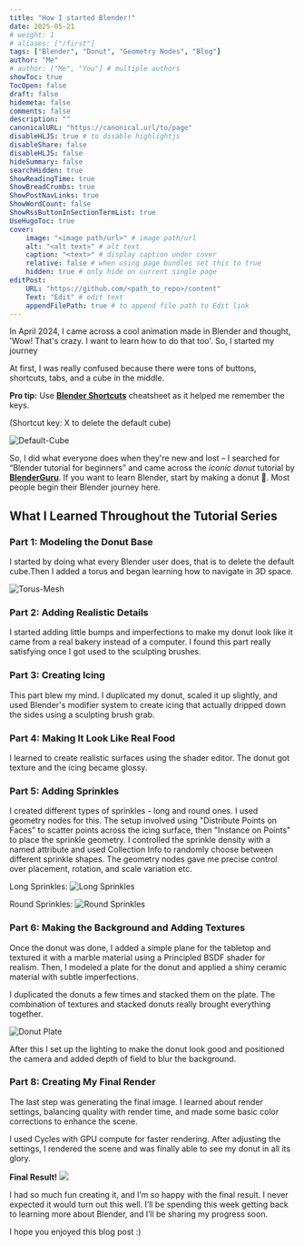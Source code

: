 ```yaml
---
title: "How I started Blender!"
date: 2025-05-21
# weight: 1
# aliases: ["/first"]
tags: ["Blender", "Donut", "Geometry Nodes", "Blog"]
author: "Me"
# author: ["Me", "You"] # multiple authors
showToc: true
TocOpen: false
draft: false
hidemeta: false
comments: false
description: ""
canonicalURL: "https://canonical.url/to/page"
disableHLJS: true # to disable highlightjs
disableShare: false
disableHLJS: false
hideSummary: false
searchHidden: true
ShowReadingTime: true
ShowBreadCrumbs: true
ShowPostNavLinks: true
ShowWordCount: false
ShowRssButtonInSectionTermList: true
UseHugoToc: true
cover:
    image: "<image path/url>" # image path/url
    alt: "<alt text>" # alt text
    caption: "<text>" # display caption under cover
    relative: false # when using page bundles set this to true
    hidden: true # only hide on current single page
editPost:
    URL: "https://github.com/<path_to_repo>/content"
    Text: "Edit" # edit text
    appendFilePath: true # to append file path to Edit link
---
```


In April 2024, I came across a cool animation made in Blender and thought, 'Wow! That's crazy. I want to learn how to do that too'. So, I started my journey

At first, I was really confused because there were tons of buttons, shortcuts, tabs, and a cube in the middle.

**Pro tip:** Use [**Blender Shortcuts**](https://hollisbrown.github.io/blendershortcuts/) cheatsheet as it helped me remember the keys.

(Shortcut key: X to delete the default cube)

![Default-Cube](images/Default-Cube.png)

So, I did what everyone does when they're new and lost – I searched for “Blender tutorial for beginners” and came across the *iconic donut* tutorial by [**BlenderGuru**](https://www.youtube.com/@blenderguru/featured). If you want to learn Blender, start by making a donut 🍩. Most people begin their Blender journey here.

## What I Learned Throughout the Tutorial Series

### Part 1: Modeling the Donut Base

I started by doing what every Blender user does, that is to delete the default cube.Then I added a torus and began learning how to navigate in 3D space.

![Torus-Mesh](images/Torus-Mesh.png)

### Part 2: Adding Realistic Details

I started adding little bumps and imperfections to make my donut look like it came from a real bakery instead of a computer. I found this part really satisfying once I got used to the sculpting brushes.

### Part 3: Creating Icing 

This part blew my mind. I duplicated my donut, scaled it up slightly, and used Blender's modifier system to create icing that actually dripped down the sides using a sculpting brush grab. 

### Part 4: Making It Look Like Real Food

I learned to create realistic surfaces using the shader editor. The donut got texture and the icing became glossy.

### Part 5: Adding Sprinkles

I created different types of sprinkles - long and round ones. I used geometry nodes for this. The setup involved using "Distribute Points on Faces" to scatter points across the icing surface, then "Instance on Points" to place the sprinkle geometry. I controlled the sprinkle density with a named attribute and used Collection Info to randomly choose between different sprinkle shapes. The geometry nodes gave me precise control over placement, rotation, and scale variation etc.

Long Sprinkles:
![Long Sprinkles](images/Long_Sprinkles.png)

Round Sprinkles:
![Round Sprinkles](images/Short_Sprinkles.png)

### Part 6: Making the Background and Adding Textures

Once the donut was done, I added a simple plane for the tabletop and textured it with a marble material using a Principled BSDF shader for realism. Then, I modeled a plate for the donut and applied a shiny ceramic material with subtle imperfections.

I duplicated the donuts a few times and stacked them on the plate. The combination of textures and stacked donuts really brought everything together.

![Donut Plate](images/Donut-Plate.png)

After this I set up the lighting to make the donut look good and positioned the camera and added depth of field to blur the background.

### Part 8: Creating My Final Render

The last step was generating the final image. I learned about render settings, balancing quality with render time, and made some basic color corrections to enhance the scene.

I used Cycles with GPU compute for faster rendering. After adjusting the settings, I rendered the scene and was finally able to see my donut in all its glory.

**Final Result!**
![](images/Donut.png)

I had so much fun creating it, and I’m so happy with the final result. I never expected it would turn out this well. I’ll be spending this week getting back to learning more about Blender, and I’ll be sharing my progress soon.

 I hope you enjoyed this blog post :)



